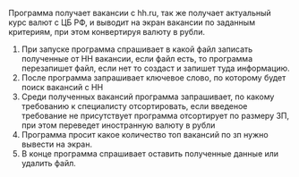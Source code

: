 Программа получает вакансии с hh.ru, так же получает актуальный курс валют с ЦБ РФ, и выводит на экран вакансии по заданным критериям, при этом конвертируя валюту в рубли.
1. При запуске программа спрашивает в какой файл записать полученные от НН вакансии, если файл есть, то программа перезапишет файл, если нет то создаст и запишет туда информацию.
2. После программа запрашивает ключевое слово, по которому будет поиск вакансий с НН
3. Среди полученных вакансий программа запрашивает, по какому требованию к специалисту отсортировать, если введеное требование не присутствует программа отсортирует по размеру ЗП, при этом переведет иностранную валюту в рубли
5. Программа просит какое количество топ вакансий по зп нужно вывести на экран.
6. В конце программа спрашивает оставить полученные данные или удалить файл. 
